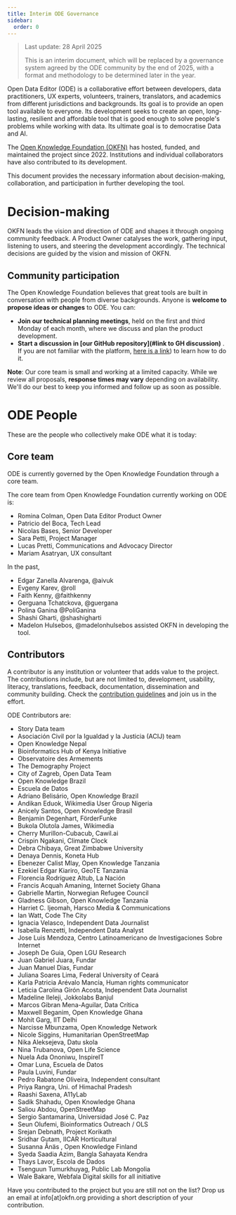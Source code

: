 ```yaml
---
title: Interim ODE Governance
sidebar:
  order: 0
---
```

> Last update: 28 April 2025
> 
> This is an interim document, which will be replaced by a governance system agreed by the ODE community by the end of 2025, with a format and methodology to be determined later in the year.

Open Data Editor (ODE) is a collaborative effort between developers, data practitioners, UX experts, volunteers, trainers, translators, and academics from different jurisdictions and backgrounds. Its goal is to provide an open tool available to everyone. Its development seeks to create an open, long-lasting, resilient and affordable tool that is good enough to solve people's problems while working with data. Its ultimate goal is to democratise Data and AI. 

The [Open Knowledge Foundation (OKFN)](https://okfn.org/) has hosted, funded, and maintained the project since 2022. Institutions and individual collaborators have also contributed to its development. 

This document provides the necessary information about decision-making, collaboration, and participation in further developing the tool. 

# Decision-making
OKFN leads the vision and direction of ODE and shapes it through ongoing community feedback. A Product Owner catalyses the work, gathering input, listening to users, and steering the development accordingly.
The technical decisions are guided by the vision and mission of OKFN.

## Community participation
The Open Knowledge Foundation believes that great tools are built in conversation with people from diverse backgrounds. Anyone is **welcome to propose ideas or changes** to ODE.
You can:
* **Join our technical planning meetings**, held on the first and third Monday of each month, where we discuss and plan the product development. 
* **Start a discussion in [our GitHub repository](#link to GH discussion)** . If you are not familiar with the platform, [here is a link](https://docs.github.com/en/discussions/collaborating-with-your-community-using-discussions/participating-in-a-discussion)) to learn how to do it. 

**Note**: Our core team is small and working at a limited capacity. While we review all proposals, **response times may vary** depending on availability. We'll do our best to keep you informed and follow up as soon as possible.
# ODE People
These are the people who collectively make ODE what it is today:

## Core team
ODE is currently governed by the Open Knowledge Foundation through a core team.

The core team from Open Knowledge Foundation currently working on ODE is:
* Romina Colman, Open Data Editor Product Owner 
* Patricio del Boca, Tech Lead 
* Nicolas Bases, Senior Developer 
* Sara Petti, Project Manager
* Lucas Pretti, Communications and Advocacy Director 
* Mariam Asatryan, UX consultant

In the past, 
* Edgar Zanella Alvarenga, @aivuk
* Evgeny Karev, @roll
* Faith Kenny, @faithkenny
* Gerguana Tchatckova, @guergana
* Polina Ganina @PoliGanina 
* Shashi Gharti, @shashigharti
* Madelon Hulsebos, @madelonhulsebos
assisted OKFN in developing the tool. 

## Contributors
A contributor is any institution or volunteer that adds value to the project.
The contributions include, but are not limited to, development, usability, literacy, translations, feedback, documentation, dissemination and community building. Check the [contribution guidelines](https://opendataeditor.okfn.org/contributing/contribution-guidelines/) and join us in the effort. 

ODE Contributors are:

* Story Data team
* Asociación Civil por la Igualdad y la Justicia (ACIJ) team
* Open Knowledge Nepal
* Bioinformatics Hub of Kenya Initiative
* Observatoire des Armements
* The Demography Project
* City of Zagreb, Open Data Team
* Open Knowledge Brazil
* Escuela de Datos 
* Adriano Belisário, Open Knowledge Brazil
* Andikan Eduok, Wikimedia User Group Nigeria
* Anicely Santos, Open Knowledge Brasil
* Benjamin Degenhart, FörderFunke
* Bukola Olutola James, Wikimedia
* Cherry Murillon-Cubacub, Cawil.ai
* Crispin Ngakani, Climate Clock
* Debra Chibaya, Great Zimbabwe University
* Denaya Dennis, Koneta Hub
* Ebenezer Calist Mlay, Open Knowledge Tanzania
* Ezekiel Edgar Kiariro, GeoTE Tanzania
* Florencia Rodríguez Altub, La Nación
* Francis Acquah Amaning, Internet Society Ghana
* Gabrielle Martin, Norwegian Refugee Council
* Gladness Gibson, Open Knowledge Tanzania
* Harriet C. Ijeomah, Harsco Media & Communications
* Ian Watt, Code The City
* Ignacia Velasco, Independent Data Journalist
* Isabella Renzetti, Independent Data Analyst
* Jose Luis Mendoza, Centro Latinoamericano de Investigaciones Sobre Internet
* Joseph De Guia, Open LGU Research
* Juan Gabriel Juara, Fundar
* Juan Manuel Dias, Fundar
* Juliana Soares Lima, Federal University of Ceará
* Karla Patricia Arévalo Mancía, Human rights communicator
* Leticia Carolina Girón Acosta, Independent Data Journalist
* Madeline Ileleji, Jokkolabs Banjul
* Marcos Gibran Mena-Aguilar, Data Crítica
* Maxwell Beganim, Open Knowledge Ghana
* Mohit Garg, IIT Delhi
* Narcisse Mbunzama, Open Knowledge Network
* Nicole Siggins, Humanitarian OpenStreetMap
* Nika Aleksejeva, Datu skola
* Nina Trubanova, Open Life Science
* Nuela Ada Ononiwu, InspireIT
* Omar Luna, Escuela de Datos
* Paula Luvini, Fundar
* Pedro Rabatone Oliveira, Independent consultant
* Priya Rangra, Uni. of Himachal Pradesh
* Raashi Saxena, A11yLab
* Sadik Shahadu, Open Knowledge Ghana
* Saliou Abdou, OpenStreetMap
* Sergio Santamarina, Universidad José C. Paz
* Seun Olufemi, Bioinformatics Outreach / OLS
* Srejan Debnath, Project Korikath
* Sridhar Gutam, IICAR Horticultural
* Susanna Ånäs , Open Knowledge Finland
* Syeda Saadia Azim, Bangla Sahayata Kendra
* Thays Lavor, Escola de Dados
* Tsenguun Tumurkhuyag, Public Lab Mongolia
* Wale Bakare, Webfala Digital skills for all initiative	

Have you contributed to the project but you are still not on the list? Drop us an email at info[at]okfn.org providing a short description of your contribution.
